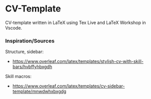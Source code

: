 # CV-Template
CV-template written in LaTeX using Tex Live and LaTeX Workshop in Vscode.

### Inspiration/Sources
Structure, sidebar:
- https://www.overleaf.com/latex/templates/stylish-cv-with-skill-bars/hvbffyhbxgdh

Skill macros:
- https://www.overleaf.com/latex/templates/cv-sidebar-template/mnwdwhxbxgdg